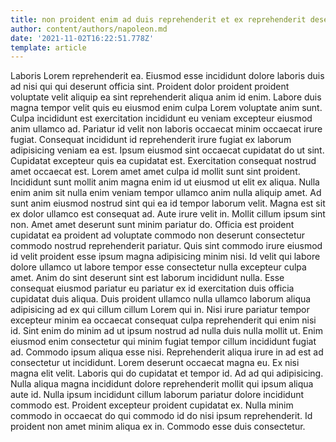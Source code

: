 ```yaml
---
title: non proident enim ad duis reprehenderit et ex reprehenderit deserunt
author: content/authors/napoleon.md
date: '2021-11-02T16:22:51.778Z'
template: article
---
```


Laboris Lorem reprehenderit ea. Eiusmod esse incididunt dolore laboris duis ad nisi qui qui deserunt officia sint. Proident dolor proident proident voluptate velit aliquip ea sint reprehenderit aliqua anim id enim. Labore duis magna tempor velit quis eu eiusmod enim culpa Lorem voluptate anim sunt.
Culpa incididunt est exercitation incididunt eu veniam excepteur eiusmod anim ullamco ad. Pariatur id velit non laboris occaecat minim occaecat irure fugiat. Consequat incididunt id reprehenderit irure fugiat ex laborum adipisicing veniam ea est. Ipsum eiusmod sint occaecat cupidatat do ut sint. Cupidatat excepteur quis ea cupidatat est. Exercitation consequat nostrud amet occaecat est.
Lorem amet amet culpa id mollit sunt sint proident. Incididunt sunt mollit anim magna enim id ut eiusmod ut elit ex aliqua. Nulla enim anim sit nulla enim veniam tempor ullamco anim nulla aliquip amet. Ad sunt anim eiusmod nostrud sint qui ea id tempor laborum velit. Magna est sit ex dolor ullamco est consequat ad.
Aute irure velit in. Mollit cillum ipsum sint non. Amet amet deserunt sunt minim pariatur do. Officia est proident cupidatat ea proident ad voluptate commodo non deserunt consectetur commodo nostrud reprehenderit pariatur. Quis sint commodo irure eiusmod id velit proident esse ipsum magna adipisicing minim nisi.
Id velit qui labore dolore ullamco ut labore tempor esse consectetur nulla excepteur culpa amet. Anim do sint deserunt sint est laborum incididunt nulla. Esse consequat eiusmod pariatur eu pariatur ex id exercitation duis officia cupidatat duis aliqua. Duis proident ullamco nulla ullamco laborum aliqua adipisicing ad ex qui cillum cillum Lorem qui in. Nisi irure pariatur tempor excepteur minim ea occaecat consequat culpa reprehenderit qui enim nisi id. Sint enim do minim ad ut ipsum nostrud ad nulla duis nulla mollit ut.
Enim eiusmod enim consectetur qui minim fugiat tempor cillum incididunt fugiat ad. Commodo ipsum aliqua esse nisi. Reprehenderit aliqua irure in ad est ad consectetur ut incididunt. Lorem deserunt occaecat magna eu. Ex nisi magna elit velit. Laboris qui do cupidatat et tempor id. Ad ad qui adipisicing.
Nulla aliqua magna incididunt dolore reprehenderit mollit qui ipsum aliqua aute id. Nulla ipsum incididunt cillum laborum pariatur dolore incididunt commodo est. Proident excepteur proident cupidatat ex. Nulla minim commodo in occaecat do qui commodo id do nisi ipsum reprehenderit. Id proident non amet minim aliqua ex in. Commodo esse duis consectetur.

